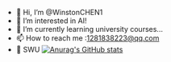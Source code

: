 - 👋 Hi, I’m @WinstonCHEN1
- 👀 I’m interested in AI!
- 🌱 I’m currently learning university courses...
- 📫 How to reach me :1281838223@qq.com
- 🏫 SWU
[![Anurag's GitHub stats](https://github-readme-stats.vercel.app/api?username=WinstonCHEN1)](https://github.com/anuraghazra/github-readme-stats)
<!---
WinstonCHEN1/WinstonCHEN1 is a ✨ special ✨ repository because its `README.md` (this file) appears on your GitHub profile.
You can click the Preview link to take a look at your changes.
--->
